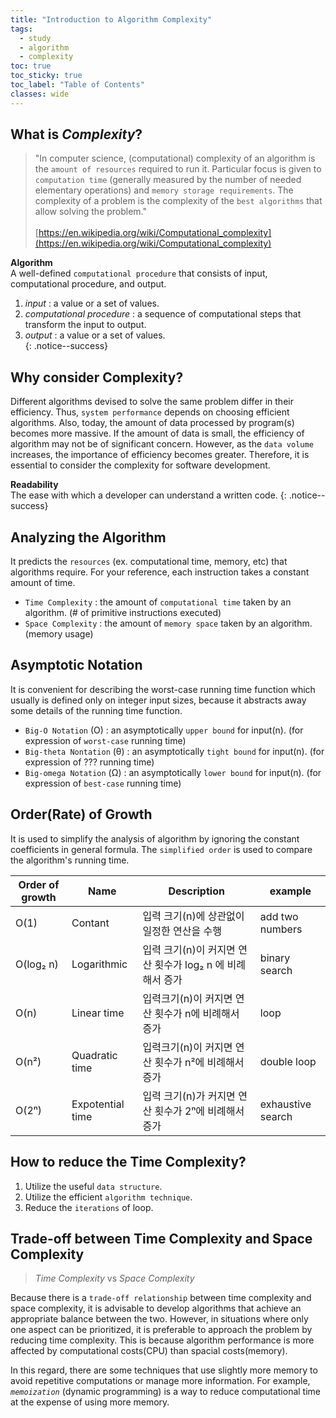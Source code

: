 ```yaml
---
title: "Introduction to Algorithm Complexity"
tags:
  - study
  - algorithm
  - complexity
toc: true
toc_sticky: true
toc_label: "Table of Contents"
classes: wide
---
```




## What is _Complexity_?

> "In computer science, (computational) complexity of an algorithm is the `amount of resources` required to run it. Particular focus is given to `computation time` (generally measured by the number of needed elementary operations) and `memory storage requirements`. The complexity of a problem is the complexity of the `best algorithms` that allow solving the problem."
> <br><br>
> [https://en.wikipedia.org/wiki/Computational_complexity](https://en.wikipedia.org/wiki/Computational_complexity)

**Algorithm**<br>
A well-defined `computational procedure` that consists of input, computational procedure, and output.<br>
   1) *input* : a value or a set of values.<br>
   2) *computational procedure* : a sequence of computational steps that transform the input to output.<br>
   3) *output* : a value or a set of values.<br>
{: .notice--success}



## Why consider Complexity?

Different algorithms devised to solve the same problem differ in their efficiency. Thus, `system performance` depends on choosing efficient algorithms. Also, today, the amount of data processed by program(s) becomes more massive. If the amount of data is small, the efficiency of algorithm may not be of significant concern. However, as the `data volume` increases, the importance of efficiency becomes greater. Therefore, it is essential to consider the complexity for software development.

**Readability**<br>
The ease with which a developer can understand a written code.
{: .notice--success}



## Analyzing the Algorithm

It predicts the `resources` (ex. computational time, memory, etc) that algorithms require. For your reference, each instruction takes a constant amount of time.

- `Time Complexity` : the amount of `computational time` taken by an algorithm. (# of primitive instructions executed)
- `Space Complexity` : the amount of `memory space` taken by an algorithm. (memory usage)



## Asymptotic Notation

It is convenient for describing the worst-case running time function which usually is defined only on integer input sizes, because it abstracts away some details of the running time function.

- `Big-O Notation` (O) : an asymptotically `upper bound` for input(n). (for expression of `worst-case` running time)
- `Big-theta Nontation` (θ) : an asymptotically `tight bound` for input(n). (for expression of ??? running time)
- `Big-omega Notation` (Ω) : an asymptotically `lower bound` for input(n). (for expression of `best-case` running time)



## Order(Rate) of Growth

It is used to simplify the analysis of algorithm by ignoring the constant coefficients in general formula. The `simplified order` is used to compare the algorithm's running time.

| Order of growth | Name | Description | example |
|---|---|---|---|
| O(1)      | Contant         | 입력 크기(n)에 상관없이 일정한 연산을 수행 | add two numbers |
| O(log₂ n) | Logarithmic     | 입력 크기(n)이 커지면 연산 횟수가 log₂ n 에 비례해서 증가 | binary search |
| O(n)      | Linear time     | 입력크기(n)이 커지면 연산 횟수가 n에 비례해서 증가 | loop |
| O(n²)     | Quadratic time  | 입력크기(n)이 커지면 연산 횟수가 n²에 비례해서 증가 | double loop |
| O(2ⁿ)     | Expotential time| 입력 크기(n)가 커지면 연산 횟수가 2ⁿ에 비례해서 증가 | exhaustive search |



## How to reduce the Time Complexity?

1. Utilize the useful `data structure`.
2. Utilize the efficient `algorithm technique`.
3. Reduce the `iterations` of loop.



## Trade-off between Time Complexity and Space Complexity

> _Time Complexity_   vs   _Space Complexity_

Because there is a `trade-off relationship` between time complexity and space complexity, it is advisable to develop algorithms that achieve an appropriate balance between the two. However, in situations where only one aspect can be prioritized, it is preferable to approach the problem by reducing time complexity. This is because algorithm performance is more affected by computational costs(CPU) than spacial costs(memory).

In this regard, there are some techniques that use slightly more memory to avoid repetitive computations or manage more information. For example, _`memoization`_ (dynamic programming) is a way to reduce computational time at the expense of using more memory.
